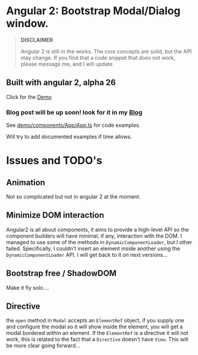 # Angular 2: Bootstrap Modal/Dialog window.

>**DISCLAIMER**  
>
>Angular 2 is still in the works. The core concepts are solid, but the API may change. If you find that a code snippet that does not work, please message me, and I will update.
 
## Built with angular 2, alpha 26

Click for the [Demo](http://shlomiassaf.github.io/angular2-modal/)

### Blog post will be up soon! look for it in my [Blog](http://blog.assaf.co/)

See [demo/components/App/App.ts](https://github.com/shlomiassaf/angular2-modal/blob/master/demo/components/App/App.ts) for code examples.

Will try to add documented examples if time allows.

# Issues and TODO's
## Animation
Not so complicated but not in angular 2 at the moment.

## Minimize DOM interaction
Angular2 is all about components, it aims to provide a high-level API so the component builders will have minimal, if any, interaction with the DOM. 
I managed to use some of the methods in `DynamicComponentLoader`, but I other failed. Specifically, I couldn't insert an element inside another using the `DynamicComponentLoader` API.
I will get back to it on next versions...
 
## Bootstrap free / ShadowDOM
Make it fly solo....

## Directive
the `open` method in `Modal` accepts an `ElementRef` object, if you supply one and configure the modal so it will show inside the element, you will get a modal bordered within an element.
If the `ElementRef` is a directive it will not work, this is related to the fact that a `Directive` doesn't have `View`. 
This will be more clear going forward... 
